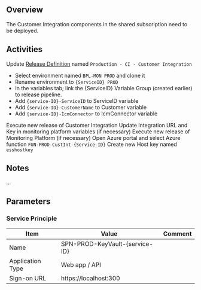## Overview
The Customer Integration components in the shared subscription need to be deployed.

## Activities

Update [Release Definition](https://easplatform.visualstudio.com/Monitoring/_apps/hub/ms.vss-releaseManagement-web.cd-workflow-hub?definitionId=13&_a=environments-editor-preview) named `Production - CI - Customer Integration`

- Select environment named `BPL-MON PROD` and clone it
- Rename environment to `{ServiceID} PROD`
- In the variables tab; link the {ServiceID} Variable Group (created earlier) to release pipeline.
- Add `{service-ID}-ServiceID` to ServiceID variable
- Add `{service-ID}-CustomerName` to Customer variable
- Add `{service-ID}-IcmConnector` to IcmConnector variable

Execute new release of Customer Integration
Update Integration URL and Key in monitoring platform variables (if necessary)
Execute new release of Monitoring Platform (if necessary)
Open Azure portal and select Azure function `FUN-PROD-CustInt-{Service-ID}`
Create new Host key named `esshostkey`

## Notes
...

## Parameters

### Service Principle
|Item|Value|Comment|
|---|---|---|
|Name | SPN-PROD-KeyVault-{service-ID} |
| Application Type | Web app / API |
| Sign-on URL | https://localhost:300 | 


